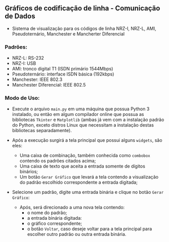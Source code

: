 ## Gráficos de codificação de linha - Comunicação de Dados
- Sistema de visualização para os códigos de linha NRZ-I, NRZ-L, AMI, Pseudoternário, Manchester e Mancherter Diferencial

### Padrões:
- NRZ-L: RS-232
- NRZ-I: USB
- AMI: tronco digital T1 (ISDN primário 1544Mbps)
- Pseudoternário: interface ISDN básica (192kbps)
- Manchester: IEEE 802.3
- Manchester Diferencial: IEEE 802.5

### Modo de Uso:
- Execute o arquivo `main.py` em uma máquina que possua Python 3 instalado, ou então em algum compilador online que possua as bibliotecas `Tkinter` e `Matplotlib` (ambas já vem com a instalação padrão do Python, exceto distros Linux que necessitam a instalação destas bibliotecas separadamente).
- Após a execução surgirá a tela principal que possui alguns `widgets`, são eles:
  - Uma caixa de combinação, também conhecida como `combobox` contendo os padrões citados acima;
  - Uma caixa de texto que aceita a entrada somente de dígitos binários;
  - Um botão `Gerar Gráfico` que levará a tela contendo a visualização do padrão escolhido correspondente a entrada digitada;


- Selecione um padrão, digite uma entrada binária e clique no botão `Gerar Gráfico`:
  - Após, será direcionado a uma nova tela contendo:
    -  o nome do padrão;
    -  a entrada binária digitada:
    -  o gráfico correspondente;
    -  o botão `Voltar`, caso deseje voltar para a tela principal para escolher outro padrão ou outra entrada binária.
